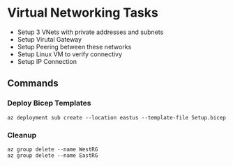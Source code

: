 # Virtual Networking Tasks
- Setup 3 VNets with private addresses and subnets
- Setup Virutal Gateway 
- Setup Peering between these networks
- Setup Linux VM to verify connectivy
- Setup IP Connection

## Commands

### Deploy Bicep Templates
    az deployment sub create --location eastus --template-file Setup.bicep

### Cleanup
    az group delete --name WestRG
    az group delete --name EastRG